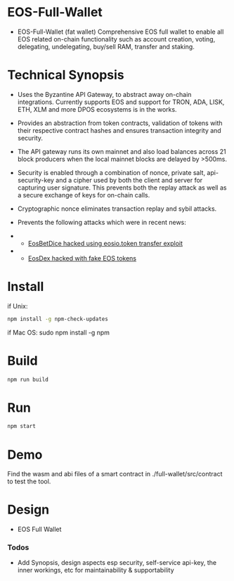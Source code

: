 # EOS-Full-Wallet
- EOS-Full-Wallet (fat wallet)
Comprehensive EOS full wallet to enable all EOS related on-chain functionality such as account creation, voting, delegating, undelegating, buy/sell RAM, transfer and staking.

# Technical Synopsis
- Uses the Byzantine API Gateway, to abstract away on-chain integrations. Currently supports EOS and support for TRON, ADA, LISK, ETH, XLM and more DPOS ecosystems is in the works.
- Provides an abstraction from token contracts, validation of tokens with their respective contract hashes and ensures transaction integrity and security.
- The API gateway runs its own mainnet and also load balances across 21 block producers when the local mainnet blocks are delayed by >500ms.
- Security is enabled through a combination of nonce, private salt, api-security-key and a cipher used by both the client and server for capturing user signature. This prevents both the replay attack as well as a secure exchange of keys for on-chain calls.
- Cryptographic nonce eliminates transaction replay and sybil attacks.
- Prevents the following attacks which were in recent news:

- - [EosBetDice hacked using eosio.token transfer exploit](https://www.zdnet.com/article/blockchain-betting-app-mocks-competitor-for-getting-hacked-gets-hacked-four-days-later/)

- - [EosDex hacked with fake EOS tokens](https://thenextweb.com/hardfork/2018/09/18/eos-hackers-exchange-fake/)

# Install
if Unix:
```sh
npm install -g npm-check-updates
```
if Mac OS:
sudo npm install -g npm

# Build
```sh
npm run build
```

# Run
```sh
npm start
```

# Demo
Find the wasm and abi files of a smart contract in ./full-wallet/src/contract to test the tool.


# Design
- EOS Full Wallet


### Todos
 - Add Synopsis, design aspects esp security, self-service api-key, the inner workings, etc for maintainability & supportability
